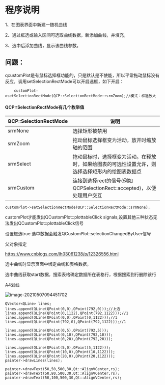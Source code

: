 # 程序说明

1、在图表界面中新建一随机曲线

2、通过框选或输入区间可选取曲线数据，新添加曲线，并填充，

3、选中后添加曲线，显示该曲线参数。





## 问题：

qcustomPlot是有鼠标选择框功能的，只是默认是不使能，所以平常拖动鼠标没有反应，调用setSelectionRectMode可以开启选框，如下开启：

        customPlot->setSelectionRectMode(QCP::SelectionRectMode::srmZoom);//模式：框选放大
#### QCP::SelectionRectMode有几个枚举值

| QCP::SelectionRectMode | 说明                                                         |
| ---------------------- | ------------------------------------------------------------ |
| srmNone                | 选择矩形被禁用                                               |
| srmZoom                | 拖动鼠标选择框变为活动，放开时缩放轴的范围                   |
| srmSelect              | 拖动鼠标时，选择框变为活动。在释放时，如果绘图表的可选性设置允许，则选择选择矩形内的绘图表数据点 |
| srmCustom              | 连接到选择rect的信号(例如QCPSelectionRect::accepted)，以便处理用户交互 |

```
customPlot->setSelectionRectMode(QCP::SelectionRectMode::srmNone);
```

customPlot才能发出QCustomPlot::plottableClick signals,设置其他三种状态无法发出QCustomPlot::plottableClick信号



设置框选true  选中数据会触发QCustomPlot::selectionChangedByUser信号



父对象指定

https://www.cnblogs.com/lh03061238/p/12326556.html



选中曲线时显示页面中绑定曲线和表格数据。

选中曲线获取start数据，搜索表格确定数据所在表格行，根据搜索到行删除该行



A4划线

![image-20210507094451702](C:\Users\lenovo\AppData\Roaming\Typora\typora-user-images\image-20210507094451702.png)

```
QVector<QLine> lines;
lines.append(QLine(QPoint(0,0),QPoint(792,0)));//上边
lines.append(QLine(QPoint(0,1122),QPoint(792,1122)));//1
lines.append(QLine(QPoint(0,0),QPoint(0,1122)));//1
lines.append(QLine(QPoint(792,0),QPoint(792,1122)));//1

lines.append(QLine(QPoint(0,5),QPoint(792,5)));
lines.append(QLine(QPoint(0,10),QPoint(792,10)));
lines.append(QLine(QPoint(0,20),QPoint(792,20)));

lines.append(QLine(QPoint(5,0),QPoint(5,1122)));
lines.append(QLine(QPoint(10,0),QPoint(10,1122)));
lines.append(QLine(QPoint(20,0),QPoint(20,1122)));
painter->drawLines(lines);
               
painter->drawText(50,50,500,30,Qt::AlignVCenter,rs);
painter->drawText(50,80,500,30,Qt::AlignVCenter,rs);
painter->drawText(50,100,500,30,Qt::AlignVCenter,rs);
```